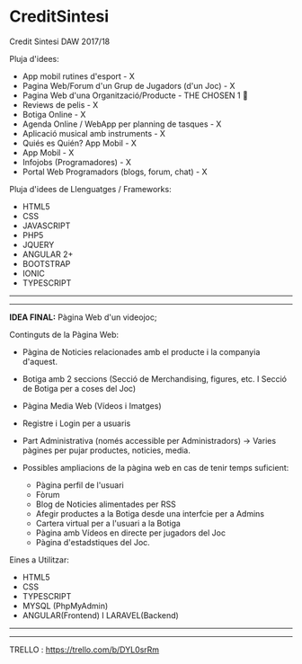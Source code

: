 # CreditSintesi
Credit Sintesi DAW 2017/18


Pluja d'idees:

  - App mobil rutines d'esport - X
  - Pagina Web/Forum d'un Grup de Jugadors (d'un Joc) - X
  - Pagina Web d'una Organització/Producte - THE CHOSEN 1 💪
  - Reviews de pelis - X
  - Botiga Online - X
  - Agenda Online / WebApp per planning de tasques - X
  - Aplicació musical amb instruments - X
  - Quiés es Quién? App Mobil - X
  - App Mobil - X
  - Infojobs (Programadores) - X
  - Portal Web Programadors (blogs, forum, chat) - X
  
Pluja d'idees de Llenguatges / Frameworks:
  - HTML5
  - CSS
  - JAVASCRIPT
  - PHP5
  - JQUERY
  - ANGULAR 2+
  - BOOTSTRAP
  - IONIC
  - TYPESCRIPT



-------------------------------------------
-------------------------------------------



<b>IDEA FINAL:</b> Pàgina Web d'un videojoc;

Continguts de la Pàgina Web:

  - Pàgina de Noticies relacionades amb el producte i la companyia d'aquest.
  - Botiga amb 2 seccions (Secció de Merchandising, figures, etc. I Secció de Botiga per a coses del Joc)
  - Pàgina Media Web (Vídeos i Imatges)
  - Registre i Login per a usuaris
  - Part Administrativa (només accessible per Administradors) -> Varies pàgines per pujar productes, noticies, media.
  
  - Possibles ampliacions de la pàgina web en cas de tenir temps suficient:
    - Pàgina perfil de l'usuari
    - Fòrum
    - Blog de Noticies alimentades per RSS
    - Afegir productes a la Botiga desde una interfcie per a Admins
    - Cartera virtual per a l'usuari a la Botiga
    - Pàgina amb Vídeos en directe per jugadors del Joc
    - Pàgina d'estadstiques del Joc.


Eines a Utilitzar:
  
  - HTML5
  - CSS
  - TYPESCRIPT
  - MYSQL (PhpMyAdmin)
  - ANGULAR(Frontend) I LARAVEL(Backend)

-------------------------------------------
-------------------------------------------

TRELLO : https://trello.com/b/DYL0srRm
